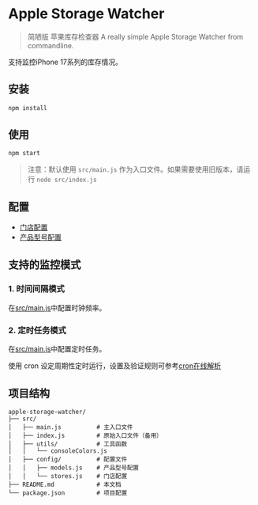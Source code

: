 # Apple Storage Watcher

> 简陋版 苹果库存检查器
> A really simple Apple Storage Watcher from commandline.

支持监控iPhone 17系列的库存情况。

## 安装

```bash
npm install
```

## 使用

```bash
npm start
```

> 注意：默认使用 `src/main.js` 作为入口文件。如果需要使用旧版本，请运行 `node src/index.js`

## 配置

- [门店配置](src/config/stores.js)
- [产品型号配置](src/config/models.js)

## 支持的监控模式

### 1. 时间间隔模式

在[src/main.js](src/main.js)中配置时钟频率。

### 2. 定时任务模式

在[src/main.js](src/main.js)中配置定时任务。

使用 cron 设定周期性定时运行，设置及验证规则可参考[cron在线解析](https://cron.qqe2.com/)

## 项目结构

```
apple-storage-watcher/
├── src/
│   ├── main.js          # 主入口文件
│   ├── index.js         # 原始入口文件（备用）
│   ├── utils/           # 工具函数
│   │   └── consoleColors.js
│   ├── config/          # 配置文件
│   │   ├── models.js    # 产品型号配置
│   │   └── stores.js    # 门店配置
├── README.md            # 本文档
└── package.json         # 项目配置
```